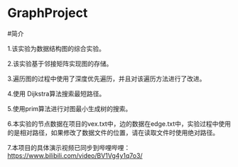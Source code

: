# GraphProject

#简介

1.该实验为数据结构图的综合实验。

2.该实验基于邻接矩阵实现图的存储。

3.遍历图的过程中使用了深度优先遍历，并且对该遍历方法进行了改进。

4.使用 Dijkstra算法搜索最短路径。

5.使用prim算法进行对图最小生成树的搜索。

6.本实验的节点数据在项目的vex.txt中，边的数据在edge.txt中，实验过程中使用的是相对路径，如果修改了数据文件的位置，请在读取文件时使用绝对路径。

7.本项目的具体演示视频已同步到哔哩哔哩：https://www.bilibili.com/video/BV1Vg4y1q7o3/
